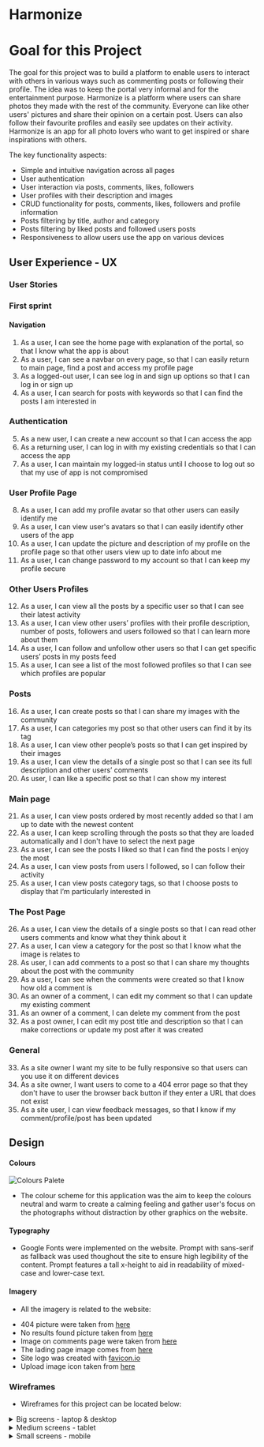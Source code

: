 # Harmonize

# Goal for this Project

The goal for this project was to build a platform to enable users to interact with others in various ways such as commenting posts or following their profile.
The idea was to keep the portal very informal and for the entertainment purpose. Harmonize is a platform where users can share photos they made with the rest of the community. Everyone can like other users' pictures and share their opinion on a certain post. Users can also follow their favourite profiles and easily see updates on their activity. Harmonize is an app for all photo lovers who want to get inspired or share inspirations with others.

The key functionality aspects:
- Simple and intuitive navigation across all pages
- User authentication
- User interaction via posts, comments, likes, followers
- User profiles with their description and images
- CRUD functionality for posts, comments, likes, followers and profile information
- Posts filtering by title, author and category
- Posts filtering by liked posts and followed users posts
- Responsiveness to allow users use the app on various devices


## User Experience - UX

### User Stories

### First sprint

#### Navigation 

1. As a user, I can see the home page with explanation of the portal, so that I know what the app is about
2. As a user, I can see a navbar on every page, so that I can easily return to main page, find a post and access my profile page
3. As a logged-out user, I can see log in and sign up options so that I can log in or sign up 
4. As a user, I can search for posts with keywords so that I can find the posts I am interested in 


### Authentication 

5. As a new user, I can create a new account so that I can access the app 
6. As a returning user, I can log in with my existing credentials so that I can access the app 
7. As a user, I can maintain my logged-in status until I choose to log out so that my use of app is not compromised 


### User Profile Page 

8. As a user, I can add my profile avatar so that other users can easily identify me 
9. As a user, I can view user's avatars so that I can easily identify other users of the app 
10. As a user, I can update the picture and description of my profile on the profile page so that other users view up to date info about me 
11. As a user, I can change password to my account so that I can keep my profile secure  

### Other Users Profiles 

12. As a user, I can view all the posts by a specific user so that I can see their latest activity 
13. As a user, I can view other users’ profiles with their profile description, number of posts, followers and users followed so that I can learn more about them 
14. As a user, I can follow and unfollow other users so that I can get specific users’ posts in my posts feed 
15. As a user, I can see a list of the most followed profiles so that I can see which profiles are popular

### Posts 

16. As a user, I can create posts so that I can share my images with the community 
17. As a user, I can categories my post so that other users can find it by its tag 
18. As a user, I can view other people’s posts so that I can get inspired by their images 
19. As a user, I can view the details of a single post so that I can see its full description and other users’ comments 
20. As user, I can like a specific post so that I can show my interest 


### Main page 

21. As a user, I can view posts ordered by most recently added so that I am up to date with the newest content 
22. As a user, I can keep scrolling through the posts so that they are loaded automatically and I don't have to select the next page 
23. As a user, I can see the posts I liked so that I can find the posts I enjoy the most 
24. As a user, I can view posts from users I followed, so I can follow their activity
25. As a user, I can view posts category tags, so that I choose posts to display that I’m particularly interested in

### The Post Page 

26. As a user, I can view the details of a single posts so that I can read other users comments and know what they think about it
27. As a user, I can view a category for the post so that I know what the image is relates to 
28. As user, I can add comments to a post so that I can share my thoughts about the post with the community 
29. As a user, I can see when the comments were created so that I know how old a comment is 
30. As an owner of a comment, I can edit my comment so that I can update my existing comment 
31. As an owner of a comment, I can delete my comment from the post 
32. As a post owner, I can edit my post title and description so that I can make corrections or update my post after it was created

### General

33. As a site owner I want my site to be fully responsive so that users can you use it on different devices
34. As a site owner, I want users to come to a 404 error page so that they don't have to user the browser back button if they enter a URL that does not exist
35. As a site user, I can view feedback messages, so that I know if my comment/profile/post has been updated

## Design

#### Colours

![Colours Palete]()

* The colour scheme for this application was the aim to keep the colours neutral and warm to create a calming feeling and gather user's focus on the photographs without distraction by other graphics on the website. 

#### Typography

* Google Fonts were implemented on the website. Prompt with sans-serif as fallback was used thoughout the site to ensure high legibility of the content.
Prompt features a tall x-height to aid in readability of mixed-case and lower-case text.

#### Imagery

* All the imagery is related to the website:

- 404 picture were taken from [here](https://pixabay.com/illustrations/error-404-web-developers-error-site-6052476/)
- No results found picture taken from [here](https://pngtree.com/freepng/no-result-search-icon_6511543.html)
- Image on comments page were taken from [here](https://www.freepik.com/free-vector/illustration-speech-bubble_2606145.htm#query=chat&position=17&from_view=search)
- The lading page image comes from [here](https://depositphotos.com/home.html)
- Site logo was created with [favicon.io](https://favicon.io/favicon-generator/)
- Upload image icon taken from [here](https://pngtree.com/freepng/image-upload-icon-photo-upload-icon_5279795.html)

### Wireframes

* Wireframes for this project can be located below:
<details><summary>Big screens - laptop & desktop</summary>
<img src="docs/wireframes/wireframes-harmonize-desktop.jpg">
</details>
<details><summary>Medium screens - tablet</summary>
<img src="">
</details>
<details><summary>Small screens - mobile</summary>
<img src="docs/wireframes/wireframes-harmonize-mobile.jpg">
</details>